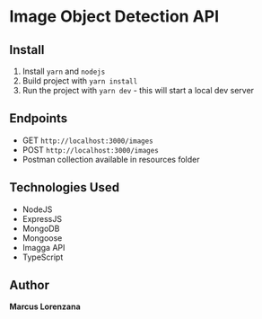 # Image Object Detection API

## Install
1. Install `yarn` and `nodejs`
2. Build project with `yarn install`
3. Run the project with `yarn dev` - this will start a local dev server

## Endpoints
* GET `http://localhost:3000/images`
* POST `http://localhost:3000/images`
* Postman collection available in resources folder

## Technologies Used
* NodeJS
* ExpressJS
* MongoDB
* Mongoose
* Imagga API
* TypeScript

## Author

**Marcus Lorenzana**
